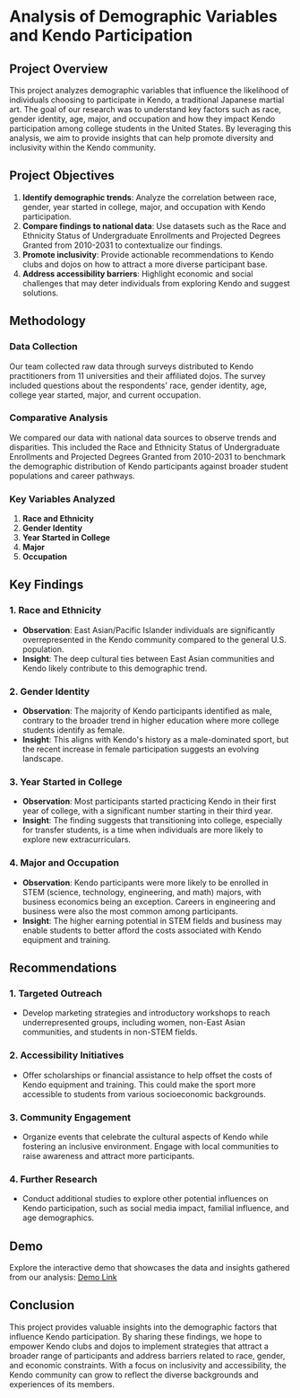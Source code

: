 # Analysis of Demographic Variables and Kendo Participation

## Project Overview

This project analyzes demographic variables that influence the likelihood of individuals choosing to participate in Kendo, a traditional Japanese martial art. The goal of our research was to understand key factors such as race, gender identity, age, major, and occupation and how they impact Kendo participation among college students in the United States. By leveraging this analysis, we aim to provide insights that can help promote diversity and inclusivity within the Kendo community.

## Project Objectives

1. **Identify demographic trends**: Analyze the correlation between race, gender, year started in college, major, and occupation with Kendo participation.
2. **Compare findings to national data**: Use datasets such as the Race and Ethnicity Status of Undergraduate Enrollments and Projected Degrees Granted from 2010-2031 to contextualize our findings.
3. **Promote inclusivity**: Provide actionable recommendations to Kendo clubs and dojos on how to attract a more diverse participant base.
4. **Address accessibility barriers**: Highlight economic and social challenges that may deter individuals from exploring Kendo and suggest solutions.

## Methodology

### Data Collection
Our team collected raw data through surveys distributed to Kendo practitioners from 11 universities and their affiliated dojos. The survey included questions about the respondents' race, gender identity, age, college year started, major, and current occupation.

### Comparative Analysis
We compared our data with national data sources to observe trends and disparities. This included the Race and Ethnicity Status of Undergraduate Enrollments and Projected Degrees Granted from 2010-2031 to benchmark the demographic distribution of Kendo participants against broader student populations and career pathways.

### Key Variables Analyzed
1. **Race and Ethnicity**
2. **Gender Identity**
3. **Year Started in College**
4. **Major**
5. **Occupation**

## Key Findings

### 1. Race and Ethnicity
- **Observation**: East Asian/Pacific Islander individuals are significantly overrepresented in the Kendo community compared to the general U.S. population.
- **Insight**: The deep cultural ties between East Asian communities and Kendo likely contribute to this demographic trend.

### 2. Gender Identity
- **Observation**: The majority of Kendo participants identified as male, contrary to the broader trend in higher education where more college students identify as female.
- **Insight**: This aligns with Kendo's history as a male-dominated sport, but the recent increase in female participation suggests an evolving landscape.

### 3. Year Started in College
- **Observation**: Most participants started practicing Kendo in their first year of college, with a significant number starting in their third year.
- **Insight**: The finding suggests that transitioning into college, especially for transfer students, is a time when individuals are more likely to explore new extracurriculars.

### 4. Major and Occupation
- **Observation**: Kendo participants were more likely to be enrolled in STEM (science, technology, engineering, and math) majors, with business economics being an exception. Careers in engineering and business were also the most common among participants.
- **Insight**: The higher earning potential in STEM fields and business may enable students to better afford the costs associated with Kendo equipment and training.

## Recommendations

### 1. **Targeted Outreach**
- Develop marketing strategies and introductory workshops to reach underrepresented groups, including women, non-East Asian communities, and students in non-STEM fields.

### 2. **Accessibility Initiatives**
- Offer scholarships or financial assistance to help offset the costs of Kendo equipment and training. This could make the sport more accessible to students from various socioeconomic backgrounds.

### 3. **Community Engagement**
- Organize events that celebrate the cultural aspects of Kendo while fostering an inclusive environment. Engage with local communities to raise awareness and attract more participants.

### 4. **Further Research**
- Conduct additional studies to explore other potential influences on Kendo participation, such as social media impact, familial influence, and age demographics.

## Demo

Explore the interactive demo that showcases the data and insights gathered from our analysis: [Demo Link](https://drive.google.com/file/d/1JhVhYomA2eCVoZ-sDPeB9Zklc8Fx9oHJ/view?usp=sharing)

## Conclusion

This project provides valuable insights into the demographic factors that influence Kendo participation. By sharing these findings, we hope to empower Kendo clubs and dojos to implement strategies that attract a broader range of participants and address barriers related to race, gender, and economic constraints. With a focus on inclusivity and accessibility, the Kendo community can grow to reflect the diverse backgrounds and experiences of its members.
